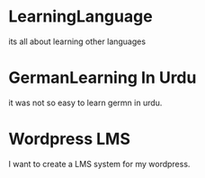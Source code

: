 # LearningLanguage
its all about learning other languages
# GermanLearning In Urdu
it was not so easy to learn germn in urdu.
# Wordpress LMS
I want to create a LMS system for my wordpress. 
